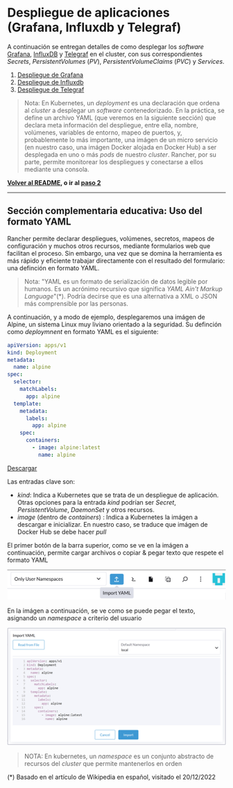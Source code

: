 # Despliegue de aplicaciones (Grafana, Influxdb y Telegraf)

A continuación se entregan detalles de como desplegar los _software_ [Grafana](https://grafana.com/), [InfluxDB](https://www.influxdata.com/) y [Telegraf](https://www.influxdata.com/time-series-platform/telegraf/) en el cluster, con sus correspondientes _Secrets_, _PersistentVolumes_ (_PV_), _PersistentVolumeClaims_ (_PVC_) y _Services_.

1. [Despliegue de Grafana](/Cap2_02_DespliegueGrafana.md)
2. [Despliegue de Influxdb](/Cap2_03_DespliegueInfluxdb.md)
3. [Despliegue de Telegraf](/Cap2_04_DespliegueTelegraf.md)

> Nota: En Kubernetes, un _deployment_ es una declaración que ordena al _cluster_ a desplegar un _software_ contenedorizado. En la práctica, se define un archivo YAML (que veremos en la siguiente sección) que declara meta información del despliegue, entre ella, nombre, volúmenes, variables de entorno, mapeo de puertos, y, probablemente lo más importante, una imágen de un micro servicio (en nuestro caso, una imágen Docker alojada en Docker Hub) a ser desplegada en uno o más _pods_ de nuestro _cluster_. Rancher, por su parte, permite monitorear los despliegues y conectarse a ellos mediante una consola.

**[Volver al README](/README.md), o ir al [paso 2](/Cap2_02_DespliegueGrafana.md)**

---

## Sección complementaria educativa: Uso del formato YAML

Rancher permite declarar despliegues, volúmenes, secretos, mapeos de configuración y muchos otros recursos, mediante formularios web que facilitan el proceso. Sin embargo, una vez que se domina la herramienta es más rápido y eficiente trabajar directamente con el resultado del formulario: una definción en formato YAML.

> Nota: "YAML es un formato de serialización de datos legible por humanos. Es un acrónimo recursivo que significa _YAML Ain't Markup Language_"(\*). Podría decirse que es una alternativa a XML o JSON más comprensible por las personas.

A continuación, y a modo de ejemplo, desplegaremos una imágen de Alpine, un sistema Linux muy liviano orientado a la seguridad. Su definción como _deploymnent_ en formato YAML es el siguiente:

```yaml
apiVersion: apps/v1
kind: Deployment
metadata:
  name: alpine
spec:
  selector:
    matchLabels:
      app: alpine
  template:
    metadata:
      labels:
        app: alpine
    spec:
      containers:
        - image: alpine:latest
          name: alpine
```

[Descargar](/yamls/01_ejemplo.yaml)

Las entradas clave son:

- _kind_: Indica a Kubernetes que se trata de un despliegue de aplicación. Otras opciones para la entrada _kind_ podrían ser _Secret_, _PersistentVolume_, _DaemonSet_ y otros recursos.
- _image_ (dentro de _containers_) : Indica a Kubernetes la imágen a descargar e inicializar. En nuestro caso, se traduce que imágen de Docker Hub se debe hacer _pull_

El primer botón de la barra superior, como se ve en la imágen a continuación, permite cargar archivos o copiar & pegar texto que respete el formato YAML

![Botones barra superior](/imgs/14_botones_arriba.PNG "Botones barra superior")

En la imágen a continuación, se ve como se puede pegar el texto, asignando un _namespace_ a criterio del usuario

![Imágen pegar YAML](imgs/cap02_01_copyPasteYAML.PNG)

> NOTA: En kubernetes, un _namespace_ es un conjunto abstracto de recursos del _cluster_ que permite mantenerlos en orden

(\*) Basado en el artículo de Wikipedia en español, visitado el 20/12/2022
